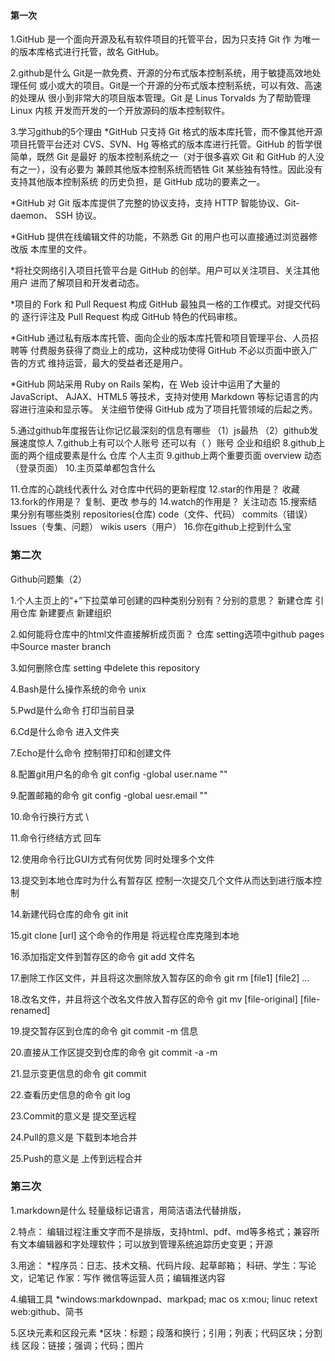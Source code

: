 #### 第一次 ###

1.GitHub 是一个面向开源及私有软件项目的托管平台，因为只支持 Git 作
为唯一的版本库格式进行托管，故名 GitHub。  

2.github是什么
	Git是一款免费、开源的分布式版本控制系统，用于敏捷高效地处理任何
或小或大的项目。Git是一个开源的分布式版本控制系统，可以有效、高速的处理从
很小到非常大的项目版本管理。Git 是 Linus Torvalds 为了帮助管理 Linux 内核
开发而开发的一个开放源码的版本控制软件。  


3.学习github的5个理由
*GitHub 只支持 Git 格式的版本库托管，而不像其他开源项目托管平台还对
CVS、SVN、Hg 等格式的版本库进行托管。GitHub 的哲学很简单，既然 Git 是最好
的版本控制系统之一（对于很多喜欢 Git 和 GitHub 的人没有之一），没有必要为
兼顾其他版本控制系统而牺牲 Git 某些独有特性。因此没有支持其他版本控制系统
的历史负担，是 GitHub 成功的要素之一。

*GitHub 对 Git 版本库提供了完整的协议支持，支持 HTTP 智能协议、Git-daemon、
SSH 协议。

*GitHub 提供在线编辑文件的功能，不熟悉 Git 的用户也可以直接通过浏览器修改版
本库里的文件。

*将社交网络引入项目托管平台是 GitHub 的创举。用户可以关注项目、关注其他用户
进而了解项目和开发者动态。

*项目的 Fork 和 Pull Request 构成 GitHub 最独具一格的工作模式。对提交代码的
逐行评注及 Pull Request 构成 GitHub 特色的代码审核。

*GitHub 通过私有版本库托管、面向企业的版本库托管和项目管理平台、人员招聘等
付费服务获得了商业上的成功，这种成功使得 GitHub 不必以页面中嵌入广告的方式
维持运营，最大的受益者还是用户。

*GitHub 网站采用 Ruby on Rails 架构，在 Web 设计中运用了大量的 JavaScript、
AJAX、HTML5 等技术，支持对使用 Markdown 等标记语言的内容进行渲染和显示等。
关注细节使得 GitHub 成为了项目托管领域的后起之秀。  


5.通过github年度报告让你记忆最深刻的信息有哪些
	（1）js最热  （2）github发展速度惊人 
7.github上有可以个人账号 还可以有（ ）账号
	企业和组织
8.github上面的两个组成要素是什么
	仓库 个人主页
9.github上两个重要页面
	overview  动态（登录页面）
10.主页菜单都包含什么
	
11.仓库的心跳线代表什么
	对仓库中代码的更新程度
12.star的作用是？
	收藏
13.fork的作用是？
	复制、更改  参与的
14.watch的作用是？
	关注动态
15.搜索结果分别有哪些类别
repositories(仓库) code（文件、代码） commits（错误） lssues（专集、问题） wikis users（用户）
16.你在github上挖到什么宝


### 第二次 
Github问题集（2）

1.个人主页上的“+”下拉菜单可创建的四种类别分别有？分别的意思？
	新建仓库  引用仓库  新建要点  新建组织  
	
2.如何能将仓库中的html文件直接解析成页面？
	仓库 setting选项中github pages 中Source master branch   
	
3.如何删除仓库
	setting 中delete this repository  
	
4.Bash是什么操作系统的命令
	unix  
	
5.Pwd是什么命令
	打印当前目录  
	
6.Cd是什么命令
	进入文件夹  
	
7.Echo是什么命令
	控制带打印和创建文件  
	
8.配置git用户名的命令
	git config -global user.name ""  
	
9.配置邮箱的命令
	git config -global uesr.email ""  
	
10.命令行换行方式
	\  
	
11.命令行终结方式
	回车  
	
12.使用命令行比GUI方式有何优势
	同时处理多个文件  
	
13.提交到本地仓库时为什么有暂存区
	控制一次提交几个文件从而达到进行版本控制  
	
14.新建代码仓库的命令
	git init  
	
15.git clone [url] 这个命令的作用是
	将远程仓库克隆到本地  
	
16.添加指定文件到暂存区的命令
	git add 文件名  
	
17.删除工作区文件，并且将这次删除放入暂存区的命令
	git rm [file1] [file2] ...  
	
18.改名文件，并且将这个改名文件放入暂存区的命令
	git mv [file-original] [file-renamed]  
	
19.提交暂存区到仓库的命令
	git commit -m 信息  
	
20.直接从工作区提交到仓库的命令
	git commit -a -m  
	
21.显示变更信息的命令
	git commit  
	
22.查看历史信息的命令
	git log  
	
23.Commit的意义是
	提交至远程  
	
24.Pull的意义是
	下载到本地合并  
	
25.Push的意义是
	上传到远程合并
	
### 第三次
1.markdown是什么
	轻量级标记语言，用简洁语法代替排版，  
	
2.特点：
	编辑过程注重文字而不是排版，支持html、pdf、md等多格式；兼容所有文本编辑器和字处理软件；可以放到管理系统追踪历史变更；开源  
	
3.用途：
*程序员：日志、技术文稿、代码片段、起草邮箱；
科研、学生：写论文，记笔记
作家：写作
微信等运营人员；编辑推送内容  

4.编辑工具
*windows:markdownpad、markpad;
mac os x:mou;
linuc retext
web:github、简书  

5.区块元素和区段元素
*区块：标题；段落和换行；引用；列表；代码区块；分割线
区段：链接；强调；代码；图片


